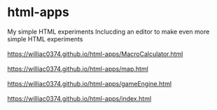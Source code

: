 # html-apps
My simple HTML experiments
Inclucding an editor to make even more simple HTML experiments
<br><br>
https://williac0374.github.io/html-apps/MacroCalculator.html
<br><br>
https://williac0374.github.io/html-apps/map.html
<br><br>
https://williac0374.github.io/html-apps/gameEngine.html
<br><br>
https://williac0374.github.io/html-apps/index.html
